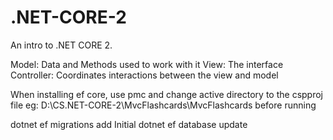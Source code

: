 # .NET-CORE-2
An intro to .NET CORE 2. 

Model: Data and Methods used to work with it
View: The interface
Controller: Coordinates interactions between the view and model

When installing ef core, 
use pmc and change active directory to the cspproj file eg: D:\CS\.NET-CORE-2\MvcFlashcards\MvcFlashcards
before running 

dotnet ef migrations add Initial
dotnet ef database update